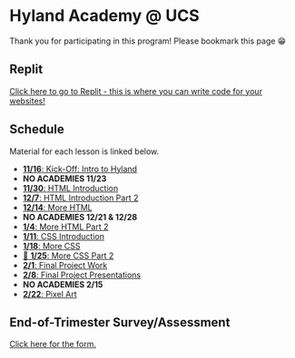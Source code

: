 # Hyland Academy @ UCS
Thank you for participating in this program! Please bookmark this page 😁

## Replit
[Click here to go to Replit - this is where you can write code for your websites!](https://replit.com/)

## Schedule
Material for each lesson is linked below.

- [**11/16**: Kick-Off: Intro to Hyland](IntroHyland/StudentDesc.md)
- **NO ACADEMIES 11/23**
- [**11/30**: HTML Introduction](HtmlIntro/StudentDesc.md)
- [**12/7**: HTML Introduction Part 2](HtmlIntro2/StudentDesc.md)
- [**12/14**: More HTML](MoreHtml/StudentDesc.md)
- **NO ACADEMIES 12/21 & 12/28**
- [**1/4**: More HTML Part 2](MoreHtml2/StudentDesc.md)
- [**1/11**: CSS Introduction](CssIntro/StudentDesc.md)
- [**1/18**: More CSS](MoreCss/StudentDesc.md)
- [🌟 **1/25**: More CSS Part 2](MoreCss2/StudentDesc.md)
- [**2/1**: Final Project Work](FinalProject/StudentDesc.md)
- [**2/8**: Final Project Presentations](FinalProject/Presentations.md)
- **NO ACADEMIES 2/15**
- [**2/22**: Pixel Art](Piskel/StudentDesc.md)

## End-of-Trimester Survey/Assessment
[Click here for the form.](https://forms.office.com/r/CG5LBGeJBB)
